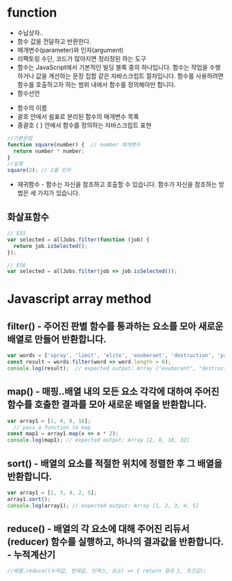 # function
* 수납상자..
* 함수 값을 전달하고 반환한다.
* 매개변수(parameter)와 인자(argument)
* 리팩토링 수단, 코드가 많아지면 정리정된 하는 도구
* 함수는 JavaScript에서 기본적인 빌딩 블록 중의 하나입니다. 함수는 작업을 수행하거나 값을 계산하는 문장 집합 같은 자바스크립트 절차입니다. 함수를 사용하려면 함수를 호출하고자 하는 범위 내에서 함수를 정의해야만 합니다.
* 함수선언
- 함수의 이름
- 괄호 안에서 쉼표로 분리된 함수의 매개변수 목록 
- 중괄호 { } 안에서 함수를 정의하는 자바스크립트 표현

```javascript
//기본문법
function square(number) {  // number 매개변수
  return number * number;
}
//실행
square(2); // 2를 인자
```

* 재귀함수 - 함수는 자신을 참조하고 호출할 수 있습니다. 함수가 자신을 참조하는 방법은 세 가지가 있습니다.

## 화살표함수
```javascript
// ES5
var selected = allJobs.filter(function (job) {
  return job.isSelected();
});

// ES6
var selected = allJobs.filter(job => job.isSelected());
```

# Javascript array method 

## filter() - 주어진 판별 함수를 통과하는 요소를 모아 새로운 배열로 만들어 반환합니다.
```javascript
var words = ['spray', 'limit', 'elite', 'exuberant', 'destruction', 'present'];
const result = words.filter(word => word.length > 6);
console.log(result);  // expected output: Array ["exuberant", "destruction", "present"]
```

## map() - 매핑..배열 내의 모든 요소 각각에 대하여 주어진 함수를 호출한 결과를 모아 새로운 배열을 반환합니다.
```javascript
var array1 = [1, 4, 9, 16];
  // pass a function to map
const map1 = array1.map(x => x * 2);
console.log(map1); // expected output: Array [2, 8, 18, 32]
```

## sort() - 배열의 요소를 적절한 위치에 정렬한 후 그 배열을 반환합니다.
```javascript
var array1 = [1, 3, 4, 2, 5];
array1.sort();
console.log(array1); // expected output: Array [1, 2, 3, 4, 5]
```

## reduce() - 배열의 각 요소에 대해 주어진 리듀서(reducer) 함수를 실행하고, 하나의 결과값을 반환합니다. - 누적계산기
```javascript
//배열.reduce((누적값, 현재값, 인덱스, 요소) => { return 결과 }, 초깃값); 

```